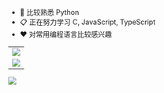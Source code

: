 - 🔭 比较熟悉 Python
- 📋 正在努力学习 C, JavaScript, TypeScript
- ❤️ 对常用编程语言比较感兴趣

|                                                                                                                                                    |
| -------------------------------------------------------------------------------------------------------------------------------------------------- |
| [![](https://gh.api-go.asia/https://raw.githubusercontent.com/CoolPlayLin/CoolPlayLin/master/metrics.classic.svg)](https://github.com/CoolPlayLin) |
| [![](https://gh.api-fast.eu.org/api?username=CoolPlayLin&count_private=true&show_icons=true)](https://github.com/CoolPlayLin)                      |

![](https://gh.api-go.asia/https://raw.githubusercontent.com/CoolPlayLin/CoolPlayLin/master/beauty.png)